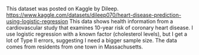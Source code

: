 This dataset was posted on Kaggle by Dileep. 
https://www.kaggle.com/datasets/dileep070/heart-disease-prediction-using-logistic-regression
This data shows health information from a cardiovascular study that examines 10-year risk of coronary heart disease.
I use logistic regression with a known factor (cholesterol levels), but I get a lot of Type II errors, suggesting I need a bigger sample size. The data comes from residents from one town in Massachusetts.
